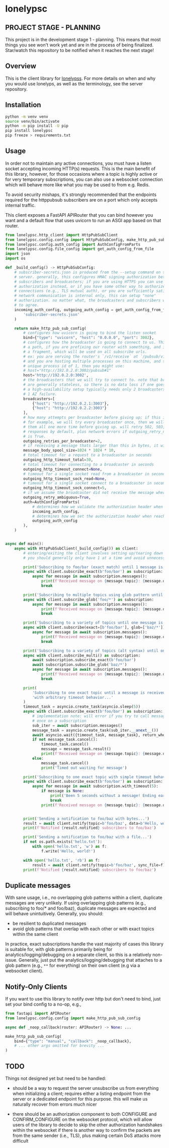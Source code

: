 # lonelypsc

## PROJECT STAGE - PLANNING

This project is in the development stage 1 - planning. This means that most things
you see won't work yet and are in the process of being finalized. Star/watch this
repository to be notified when it reaches the next stage!

## Overview

This is the client library for [lonelypss](https://github.com/Tjstretchalot/lonelypss).
For more details on when and why you would use lonelyps, as well as
the terminology, see the server repository.

## Installation

```bash
python -m venv venv
source venv/bin/activate
python -m pip install -U pip
pip install lonelypsc
pip freeze > requirements.txt
```

## Usage

In order not to maintain any active connections, you must have a listen socket
accepting incoming HTTP(s) requests. This is the main benefit of this library,
however, for those occasions where a topic is highly active or for very
temporary subscriptions, you can also use a websocket connection which will
behave more like what you may be used to from e.g. Redis.

To avoid security mishaps, it's strongly recommended that the endpoints required
for the httppubsub subscribers are on a port which only accepts internal
traffic.

This client exposes a FastAPI APIRouter that you can bind however you want and
a default flow that uses uvicorn to run an ASGI app based on that router.

```python
from lonelypsc.http_client import HttpPubSubClient
from lonelypsc.config.config import HttpPubSubConfig, make_http_pub_sub_config
from lonelypsc.config.auth_config import AuthConfigFromParts
from lonelypsc.config.file_config import get_auth_config_from_file
import json
import os

def _build_config() -> HttpPubSubConfig:
    # subscriber-secrets.json is produced from the --setup command on the
    # server. generally, this configures HMAC signing authorization between the
    # subscribers and broadcasters; if you are using HTTPS you can use token
    # authorization instead, or if you have some other way to authorize the
    # connections (e.g., TLS mutual auth), or you are sufficiently satisfied
    # network communication is internal only, this can setup "none"
    # authorization. no matter what, the broadcasters and subscribers will need
    # to agree.
    incoming_auth_config, outgoing_auth_config = get_auth_config_from_file(
        'subscriber-secrets.json'
    )

    return make_http_pub_sub_config(
        # configures how uvicorn is going to bind the listen socket
        bind={"type": "uvicorn", "host": "0.0.0.0", "port": 3002},
        # configures how the broadcaster is going to connect to us. This can include
        # a path, if you are prefixing our router with something, and it can include
        # a fragment, which will be used on all subscribe urls.
        # ex: you are serving the router's `/v1/receive` at `/pubsub/v1/receive`
        # and you are hosting multiple processes on this machine, and this has the
        # unique process id of 1, then you might use:
        # host="http://192.0.2.0:3002/pubsub#1"
        host='http://192.0.2.0:3002',
        # the broadcasters that we will try to connect to. note that broadcasters
        # are generally stateless, so there is no data loss if one goes down. hence,
        # a high-availability setup typically needs only 2 broadcasters to tolerate
        # 1 AZ failure.
        broadcasters=[
            {"host": "http://192.0.2.1:3003"},
            {"host": "http://192.0.2.2:3003"}
        ],
        # how many attempts per broadcaster before giving up; if this is 2,
        # for example, we will try every broadcaster once, then we will try
        # them all one more time before giving up. will retry 502, 503, and 504
        # responses by default, plus network errors if outgoing_retry_network_errors
        # is True.
        outgoing_retries_per_broadcaster=2,
        # if receiving a message thats larger than this in bytes, it will be spooled to disk
        message_body_spool_size=1024 * 1024 * 10,
        # total timeout for a request to a broadcaster in seconds
        outgoing_http_timeout_total=30,
        # total timeout for connecting to a broadcaster in seconds
        outgoing_http_timeout_connect=None,
        # timeout for a single socket read from a broadcaster in seconds
        outgoing_http_timeout_sock_read=None,
        # timeout for a single socket connect to a broadcaster in seconds
        outgoing_http_timeout_sock_connect=5,
        # if we assume the broadcaster did not receive the message where ambiguous
        outgoing_retry_ambiguous=True,
        auth=AuthConfigFromParts(
            # determines how we validate the authorization header when receiving from the broadcaster
            incoming_auth_config,
            # determines how we set the authorization header when reaching out to the broadcaster
            outgoing_auth_config
        ),
    )


async def main():
    async with HttpPubSubClient(_build_config()) as client:
        # entering/exiting the client involves setting up/tearing down a server socket, so
        # you should generally only have 1 at a time and avoid unnecessarily recreating them

        print('Subscribing to foo/bar (exact match) until 1 message is received...')
        async with client.subscribe_exact(b'foo/bar') as subscription:
            async for message in await subscription.messages():
                print(f'Received message on {message.topic}: {message.data.read().decode('utf-8')}')
                break

        print('Subscribing to multiple topics using glob pattern until 1 message is received...')
        async with client.subscribe_glob('foo/*') as subscription:
            async for message in await subscription.messages():
                print(f'Received message on {message.topic}: {message.data.read().decode('utf-8')}')
                break

        print('Subscribing to a variety of topics until one message is received...')
        async with client.subscribe(exact=[b'foo/bar'], glob=['baz/*']) as subscription:
            async for message in await subscription.messages():
                print(f'Received message on {message.topic}: {message.data.read().decode('utf-8')}')
                break

        print('Subscribing to a variety of topics (alt syntax) until one message is received...')
        async with client.subscribe_multi() as subscription:
            await subscription.subscribe_exact(b'foo/bar')
            await subscription.subscribe_glob('baz/*')
            async for message in await subscription.messages():
                print(f'Received message on {message.topic}: {message.data.read().decode('utf-8')}')
                break

        print(
            'Subscribing to one exact topic until a message is received, '
            'with arbitrary timeout behavior...'
        )
        timeout_task = asyncio.create_task(asyncio.sleep(5))
        async with client.subscribe_exact(b'foo/bar') as subscription:
            # implementation note: will error if you try to call messages() more than
            # once on a subscription
            sub_iter = await subscription.messages()
            message_task = asyncio.create_task(sub_iter.__anext__())
            await asyncio.wait({timeout_task, message_task}, return_when=asyncio.FIRST_COMPLETED)
            if not message_task.cancel():
                timeout_task.cancel()
                message = message_task.result()
                print(f'Received message on {message.topic}: {message.data.read().decode('utf-8')}')
            else:
                message_task.cancel()
                print('Timed out waiting for message')

        print('Subscribing to one exact topic with simple timeout behavior...')
        async with client.subscribe_exact(b'foo/bar') as subscription:
            async for message in await subscription.with_timeout(5):
                if message is None:
                    print('Been 5 seconds without a message! Ending early')
                    break
                print(f'Received message on {message.topic}: {message.data.read().decode('utf-8')}')


        print('Sending a notification to foo/baz with bytes...')
        result = await client.notify(topic=b'foo/baz', data=b'Hello, world!')
        print(f'Notified {result.notified} subscribers to foo/baz')

        print('Sending a notification to foo/baz with a file...')
        if not os.path.exists('hello.txt'):
            with open('hello.txt', 'w') as f:
                f.write('Hello, world!')

        with open('hello.txt', 'rb') as f:
            result = await client.notify(topic=b'foo/baz', sync_file=f)
        print(f'Notified {result.notified} subscribers to foo/baz')
```

## Duplicate messages

With sane usage, i.e., no overlapping glob patterns within a client, duplicate
messages are very unlikely. If using overlapping glob patterns (e.g.,
subscribing to foo/\* and foo/baz), duplicate messages are expected and will
behave unintuitively. Generally, you should:

- be resilient to duplicated messages
- avoid glob patterns that overlap with each other or with exact topics within
  the same client

In practice, exact subscriptions handle the vast majority of cases this library
is suitable for, with glob patterns primarily being for analytics/logging/debugging
on a separate client, so this is a relatively non-issue. Generally, just put the
analytics/logging/debugging that attaches to a glob pattern (e.g., `**` for everything)
on their own client (e.g via a websocket client).

## Notify-Only Clients

If you want to use this library to notify over http but don't need to bind, just
set your bind config to a no-op, e.g.,

```python
from fastapi import APIRouter
from lonelypsc.config.config import make_http_pub_sub_config

async def _noop_callback(router: APIRouter) -> None: ...

make_http_pub_sub_config(
    bind={"type": "manual", "callback": _noop_callback},
    # ... other args omitted for brevity ...
)
```

## TODO

Things not designed yet but need to be handled:

- should be a way to request the server unsubscribe us from everything when initializing
  a client; requires either a listing endpoint from the server or a dedicated endpoint for
  this purpose. this will make us naturally recover from errors much nicer

- there should be an authorization component to both CONFIGURE and CONFIRM_CONFIGURE on the
  websocket protocol, which will allow users of the library to decide to skip the other
  authorization handshakes within the websocket if there is another way to confirm the packets
  are from the same sender (i.e., TLS), plus making certain DoS attacks more difficult
